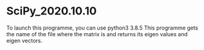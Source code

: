 # SciPy_2020.10.10

To launch this programme, you can use python3 3.8.5
This programme gets the name of the file where the matrix is and returns its eigen values and eigen vectors.

